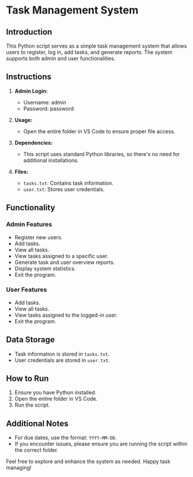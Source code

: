 # Task Management System

## Introduction
This Python script serves as a simple task management system that allows users to register, log in, add tasks, and generate reports. The system supports both admin and user functionalities.

## Instructions

1. **Admin Login:**
    - Username: admin
    - Password: password

2. **Usage:**
    - Open the entire folder in VS Code to ensure proper file access.

3. **Dependencies:**
    - This script uses standard Python libraries, so there's no need for additional installations.

4. **Files:**
    - `tasks.txt`: Contains task information.
    - `user.txt`: Stores user credentials.

## Functionality

### Admin Features
- Register new users.
- Add tasks.
- View all tasks.
- View tasks assigned to a specific user.
- Generate task and user overview reports.
- Display system statistics.
- Exit the program.

### User Features
- Add tasks.
- View all tasks.
- View tasks assigned to the logged-in user.
- Exit the program.

## Data Storage
- Task information is stored in `tasks.txt`.
- User credentials are stored in `user.txt`.

## How to Run
1. Ensure you have Python installed.
2. Open the entire folder in VS Code.
3. Run the script.

## Additional Notes
- For due dates, use the format: `YYYY-MM-DD`.
- If you encounter issues, please ensure you are running the script within the correct folder.

Feel free to explore and enhance the system as needed. Happy task managing!